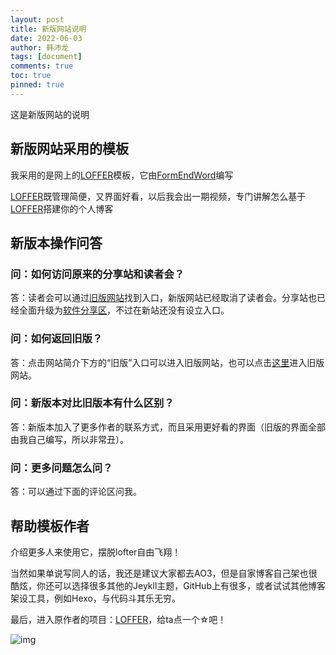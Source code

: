 ```yaml
---
layout: post
title: 新版网站说明
date: 2022-06-03
author: 韩沛龙
tags: [document]
comments: true
toc: true
pinned: true
---
```


这是新版网站的说明

## 新版网站采用的模板

我采用的是网上的[LOFFER](https://github.com/FromEndWorld/LOFFER)模板，它由[FormEndWord](https://github.com/FromEndWorld)编写

[LOFFER](https://github.com/FromEndWorld/LOFFER)既管理简便，又界面好看，以后我会出一期视频，专门讲解怎么基于[LOFFER](https://github.com/FromEndWorld/LOFFER)搭建你的个人博客

## 新版本操作问答

### 问：如何访问原来的分享站和读者会？

答：读者会可以通过[旧版网站](https://www.longz7z8.com.cn)找到入口，新版网站已经取消了读者会。分享站也已经全面升级为[软件分享区](https://app-win.longz7z8.com.cn)，不过在新站还没有设立入口。

### 问：如何返回旧版？

答：点击网站简介下方的“旧版”入口可以进入旧版网站，也可以点击[这里](https://www.longz7z8.com.cn)进入旧版网站。

### 问：新版本对比旧版本有什么区别？

答：新版本加入了更多作者的联系方式，而且采用更好看的界面（旧版的界面全部由我自己编写，所以非常丑）。

### 问：更多问题怎么问？

答：可以通过下面的评论区问我。

## 帮助模板作者

介绍更多人来使用它，摆脱lofter自由飞翔！

当然如果单说写同人的话，我还是建议大家都去AO3，但是自家博客自己架也很酷炫，你还可以选择很多其他的Jeykll主题，GitHub上有很多，或者试试其他博客架设工具，例如Hexo，与代码斗其乐无穷。

最后，进入原作者的项目：[LOFFER](https://github.com/FromEndWorld/LOFFER)，给ta点一个☆吧！

![img](https://raw.githubusercontent.com/FromEndWorld/LOFFER/master/images/givemefive.png)

